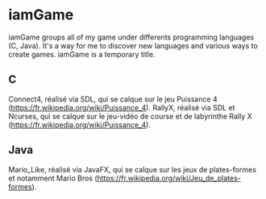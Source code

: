 # iamGame
iamGame groups all of my game under differents programming languages (C, Java). It's a way for me to discover new languages and various ways to create games. iamGame is a temporary title.

## C
Connect4, réalisé via SDL, qui se calque sur le jeu Puissance 4 (https://fr.wikipedia.org/wiki/Puissance_4).
RallyX, réalisé via SDL et Ncurses, qui se calque sur le jeu-vidéo de course et de labyrinthe Rally X (https://fr.wikipedia.org/wiki/Puissance_4).

## Java
Mario_Like, réalisé via JavaFX, qui se calque sur les jeux de plates-formes et notamment Mario Bros (https://fr.wikipedia.org/wiki/Jeu_de_plates-formes).
